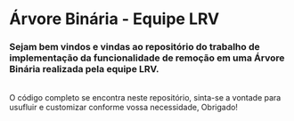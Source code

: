 # Árvore Binária - Equipe LRV<br>

### Sejam bem vindos e vindas ao repositório do trabalho de implementação da funcionalidade de remoção em uma Árvore Binária realizada pela equipe LRV.
<br>
O código completo se encontra neste repositório, sinta-se a vontade para usufluir e customizar conforme vossa necessidade, Obrigado!
